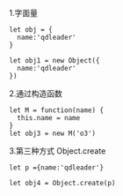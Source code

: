 

1.字面量

```
let obj = {
  name:'qdleader'
}

let obj1 = new Object({
  name:'qdleader'
})
```



2.通过构造函数

```
let M = function(name) {
  this.name = name
}
let obj3 = new M('o3')
```


3.第三种方式 Object.create

```
let p ={name:'qdleader'}

let obj4 = Object.create(p)

```

